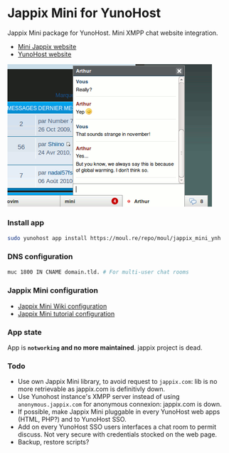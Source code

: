 # Jappix Mini for YunoHost

Jappix Mini package for YunoHost. 
Mini XMPP chat website integration.

* [Mini Jappix website](https://mini.jappix.com/)
* [YunoHost website](https://yunohost.org/#/)

![Jappix Mini overlay](jappix_mini.png)

### Install app
```bash
sudo yunohost app install https://moul.re/repo/moul/jappix_mini_ynh
```

### DNS configuration
```bash
muc 1800 IN CNAME domain.tld. # For multi-user chat rooms
```
### Jappix Mini configuration
* [Jappix Mini Wiki configuration](https://github.com/jappix/jappix/wiki/JappixMini)
* [Jappix Mini tutorial configuration](https://mini.jappix.com/get)

### App state
App is **`notworking` and no more maintained**. jappix project is dead.

### Todo
* Use own Jappix Mini library, to avoid request to `jappix.com`: lib is no more retrievable as jappix.com is definitivly down.
* Use Yunohost instance's XMPP server instead of using `anonymous.jappix.com` for anonymous connexion: jappix.com is down.
* If possible, make Jappix Mini pluggable in every YunoHost web apps (HTML, PHP?) and to YunoHost SSO.
* Add on every YunoHost SSO users interfaces a chat room to permit discuss. Not very secure with credentials stocked on the web page.
* Backup, restore scripts?
